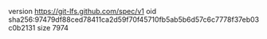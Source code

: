 version https://git-lfs.github.com/spec/v1
oid sha256:97479df88ced78411ca2d59f70f45710fb5ab5b6d57c6c7778f37eb03c0b2131
size 7974
